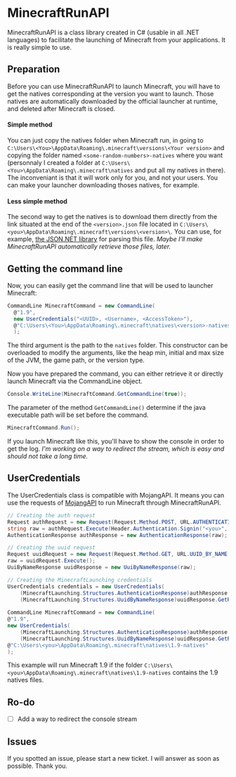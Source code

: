 # MinecraftRunAPI

MinecraftRunAPI is a class library created in C# (usable in all .NET languages) to facilitate the launching of Minecraft from your applications.
It is really simple to use.

## Preparation

Before you can use MinecraftRunAPI to launch Minecraft, you will have to get the natives corresponding at the version you want to launch.
Those natives are automatically downloaded by the official launcher at runtime, and deleted after Minecraft is closed.


#### Simple method

You can just copy the natives folder when Minecraft run, in going to `C:\Users\<You>\AppData\Roaming\.minecraft\versions\<Your version>` and copying the folder named `<some-random-numbers>-natives` where you want (personnaly I created a folder at `C:\Users\<You>\AppData\Roaming\.minecraft\natives` and put all my natives in there).
The inconveniant is that it will work only for you, and not your users.
You can make your launcher downloading thoses natives, for example.


#### Less simple method

The second way to get the natives is to download them directly from the link situated at the end of the `<version>.json` file located in `C:\Users\<you>\AppData\Roaming\.minecraft\versions\<version>\`.
You can use, for example, [the JSON.NET library](http://www.newtonsoft.com/json) for parsing this file.
_Maybe I'll make MinecraftRunAPI automatically retrieve those files, later._


## Getting the command line

Now, you can easily get the command line that will be used to launcher Minecraft:

```csharp
CommandLine MinecraftCommand = new CommandLine(
  @"1.9",
  new UserCredentials("<UUID>, <Username>, <AccessToken>"),
  @"C:\Users\<You>\AppData\Roaming\.minecraft\natives\<version>-natives"
  );
```

The third argument is the path to the `natives` folder.
This constructor can be overloaded to modify the arguments, like the heap min, initial and max size of the JVM, the game path, or the version type.

Now you have prepared the command, you can either retrieve it or directly launch Minecraft via the CommandLine object.

```csharp
Console.WriteLine(MinecraftCommand.GetCommandLine(true));
```
The parameter of the method `GetCommandLine()` determine if the java executable path will be set before the command.

```csharp
MinecraftCommand.Run();
```
If you launch Minecraft like this, you'll have to show the console in order to get the log.
_I'm working on a way to redirect the stream, which is easy and should not take a long time._


## UserCredentials

The UserCredentials class is compatible with MojangAPI.
It means you can use the requests of [MojangAPI](https://github.com/hawezo/MojangAPI) to run Minecraft through MinecraftRunAPI.

```csharp
// Creating the auth request
Request authRequest = new Request(Request.Method.POST, URL.AUTHENTICATION.SIGN_IN);
string raw = authRequest.Execute(Header.Authentication.Signin("<you>", "<your password>"));
AuthenticationResponse authResponse = new AuthenticationResponse(raw);

// Creating the uuid request
Request uuidRequest = new Request(Request.Method.GET, URL.UUID_BY_NAME, authResponse.GetResponse.PlayerName);
raw = uuidRequest.Execute();
UuiByNameResponse uuidResponse = new UuiByNameResponse(raw);

// Creating the MinecraftLaunching credentials
UserCredentials credentials = new UserCredentials(
    (MinecraftLaunching.Structures.AuthenticationResponse)authResponse.GetResponse,
    (MinecraftLaunching.Structures.UuidByNameResponse)uuidResponse.GetResponse);
    
CommandLine MinecraftCommand = new CommandLine(
@"1.9",
new UserCredentials(
    (MinecraftLaunching.Structures.AuthenticationResponse)authResponse.GetResponse,
    (MinecraftLaunching.Structures.UuidByNameResponse)uuidResponse.GetResponse),
@"C:\Users\<you>\AppData\Roaming\.minecraft\natives\1.9-natives"
);
```
This example will run Minecraft 1.9 if the folder `C:\Users\<you>\AppData\Roaming\.minecraft\natives\1.9-natives` contains the 1.9 natives files.

## Ro-do

- [ ] Add a way to redirect the console stream

## Issues

If you spotted an issue, please start a new ticket. I will answer as soon as possible. Thank you.

